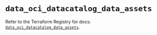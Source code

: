 # `data_oci_datacatalog_data_assets`

Refer to the Terraform Registry for docs: [`data_oci_datacatalog_data_assets`](https://registry.terraform.io/providers/oracle/oci/6.18.0/docs/data-sources/datacatalog_data_assets).
